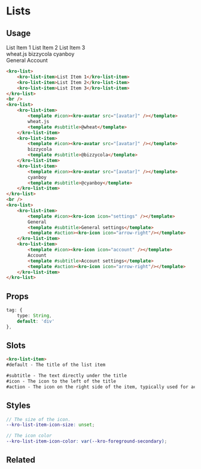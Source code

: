 # Lists

## Usage

<kro-list>
    <kro-list-item>List Item 1</kro-list-item>
    <kro-list-item>List Item 2</kro-list-item>
    <kro-list-item>List Item 3</kro-list-item>
</kro-list>
<br />
<kro-list>
    <kro-list-item>
        <template #icon><kro-avatar src="https://cdn.discordapp.com/avatars/124211772465872899/c2512635e5b0c1bfadc20fd219ec9ed0.png?size=128" /></template>
        wheat.js
        <template #subtitle>@wheat</template>
    </kro-list-item>
    <kro-list-item>
        <template #icon><kro-avatar src="https://cdn.discordapp.com/avatars/123806469807144961/4829c5110aa76b7443fdf6e2c98d02fa.png?size=128" /></template>
        bizzycola
        <template #subtitle>@bizzycola</template>
    </kro-list-item>
    <kro-list-item>
        <template #icon><kro-avatar src="https://cdn.discordapp.com/avatars/204577703217594368/1a30ba6d2186bc132be2000fbef54cd3.png?size=128" /></template>
        cyanboy
        <template #subtitle>@cyanboy</template>
    </kro-list-item>
</kro-list>
<br />
<kro-list>
    <kro-list-item>
        <template #icon><kro-icon icon="settings" /></template>
        General
        <template #subtitle>General settings</template>
        <template #action><kro-icon icon="arrow-right"/></template>
    </kro-list-item>
    <kro-list-item>
        <template #icon><kro-icon icon="account" /></template>
        Account
        <template #subtitle>Account settings</template>
        <template #action><kro-icon icon="arrow-right"/></template>
    </kro-list-item>
</kro-list>

```html
<kro-list>
    <kro-list-item>List Item 1</kro-list-item>
    <kro-list-item>List Item 2</kro-list-item>
    <kro-list-item>List Item 3</kro-list-item>
</kro-list>
<br />
<kro-list>
    <kro-list-item>
        <template #icon><kro-avatar src="[avatar]" /></template>
        wheat.js
        <template #subtitle>@wheat</template>
    </kro-list-item>
    <kro-list-item>
        <template #icon><kro-avatar src="[avatar]" /></template>
        bizzycola
        <template #subtitle>@bizzycola</template>
    </kro-list-item>
    <kro-list-item>
        <template #icon><kro-avatar src="[avatar]" /></template>
        cyanboy
        <template #subtitle>@cyanboy</template>
    </kro-list-item>
</kro-list>
<br />
<kro-list>
    <kro-list-item>
        <template #icon><kro-icon icon="settings" /></template>
        General
        <template #subtitle>General settings</template>
        <template #action><kro-icon icon="arrow-right"/></template>
    </kro-list-item>
    <kro-list-item>
        <template #icon><kro-icon icon="account" /></template>
        Account
        <template #subtitle>Account settings</template>
        <template #action><kro-icon icon="arrow-right"/></template>
    </kro-list-item>
</kro-list>
```

## Props
```ts
tag: {
    type: String,
    default: 'div'
},
```

## Slots
```html
<kro-list-item>
#default - The title of the list item

#subtitle - The text directly under the title
#icon - The icon to the left of the title
#action - The icon on the right side of the item, typically used for actions.
```
## Styles
```scss
// The size of the icon.
--kro-list-item-icon-size: unset;

// The icon color
--kro-list-item-icon-color: var(--kro-foreground-secondary);
```


## Related
<press-article-link title="Navigation" subtitle="Fancy that sidebar on the left of this page? Then you are going to love this!" to="/components/navigation"></press-article-link>